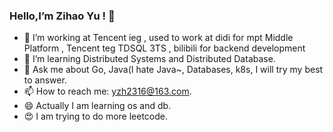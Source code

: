 ### Hello,I’m Zihao Yu ! 👋
- 🔭 I’m working at Tencent ieg , used to work at didi for mpt Middle Platform , Tencent teg TDSQL 3TS , bilibili for backend development
- 🌱 I’m learning Distributed Systems and Distributed Database.
- 💬 Ask me about Go, Java(I hate Java~, Databases, k8s, I will try my best to answer.
- 📫 How to reach me: yzh2316@163.com.
- 😄 Actually I am learning os and db.
- 😍 I am trying to do more leetcode.

<!--
**Chovyyyyyy/Chovyyyyyy** is a ✨ _special_ ✨ repository because its `README.md` (this file) appears on your GitHub profile.

Here are some ideas to get you started:

- 🔭 I’m working at didi for mpt Middle Platform , used to work at bilibili for golang backend development and Apache ShardingSphere
- 🌱 I’m currently Distributed Systems and Distributed Database.
- 💬 Ask me about Ask me about Go, Java(I hate Java~, Databases, k8s, I will try my best to answer.
- 📫 How to reach me: yzh2316@163.com
- 😄 Actually I am learning cmu 15-445 and try to writing my own database.
- 😍 I am trying to do more leetcode.
-->
